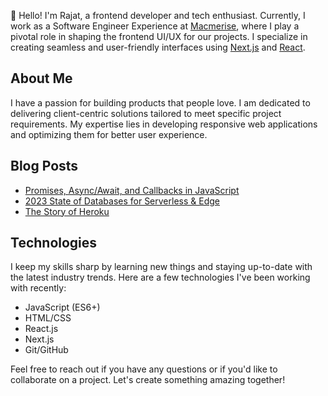 👋 Hello! I'm Rajat, a frontend developer and tech enthusiast. Currently, I work as a Software Engineer Experience at [Macmerise](https://www.macmerise.com), where I play a pivotal role in shaping the frontend UI/UX for our projects. I specialize in creating seamless and user-friendly interfaces using [Next.js](https://nextjs.org) and [React](https://react.dev).

## About Me

I have a passion for building products that people love. I am dedicated to delivering client-centric solutions tailored to meet specific project requirements. My expertise lies in developing responsive web applications and optimizing them for better user experience.

## Blog Posts

- [Promises, Async/Await, and Callbacks in JavaScript](https://example.com/blog/asynchronous-operations-promises-async-await-callbacks-javascript)
- [2023 State of Databases for Serverless & Edge](https://example.com/blog/backend)
- [The Story of Heroku](https://example.com/blog/heroku)

## Technologies

I keep my skills sharp by learning new things and staying up-to-date with the latest industry trends. Here are a few technologies I've been working with recently:

- JavaScript (ES6+)
- HTML/CSS
- React.js
- Next.js
- Git/GitHub

Feel free to reach out if you have any questions or if you'd like to collaborate on a project. Let's create something amazing together!
